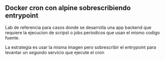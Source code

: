 ## Docker cron con alpine sobrescribiendo entrypoint

Lab de referencia para casos donde se desarrolla una app backend que requiere la ejecucion de scripst o jobs periodicos que usan el mismo codigo fuente.

La estrategia es usar la misma imagen pero sobrescribir el entrypoint para levantar un segundo servicio que ejecute el cron

